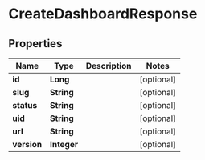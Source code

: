 
# CreateDashboardResponse

## Properties
Name | Type | Description | Notes
------------ | ------------- | ------------- | -------------
**id** | **Long** |  |  [optional]
**slug** | **String** |  |  [optional]
**status** | **String** |  |  [optional]
**uid** | **String** |  |  [optional]
**url** | **String** |  |  [optional]
**version** | **Integer** |  |  [optional]



